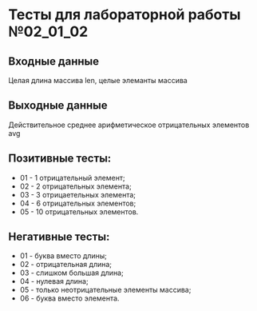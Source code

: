# Тесты для лабораторной работы №02_01_02

## Входные данные
Целая длина массива len, целые элеманты массива

## Выходные данные
Действительное среднее арифметическое отрицательных элементов avg

## Позитивные тесты:
- 01 - 1 отрицательный элемент;
- 02 - 2 отрицательных элемента;
- 03 - 3 отрицаетельных элемента;
- 04 - 6 отрицательных элементов;
- 05 - 10 отрицательных элементов.

## Негативные тесты:
- 01 - буква вместо длины;
- 02 - отрицательная длина;
- 03 - слишком большая длина;
- 04 - нулевая длина;
- 05 - только неотрицательные элементы массива;
- 06 - буква вместо элемента.
